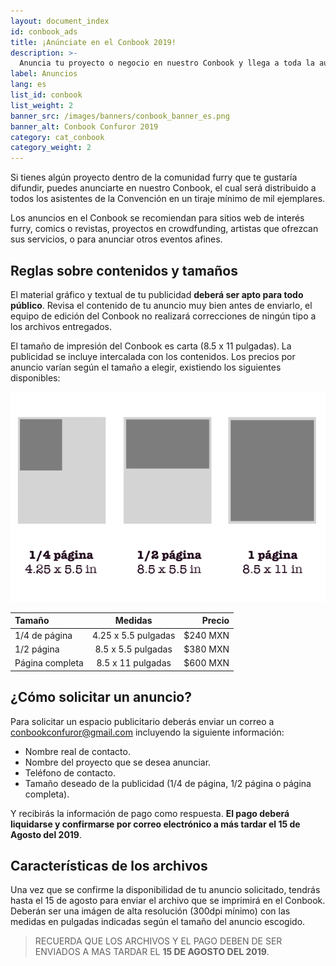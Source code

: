 ```yaml
---
layout: document_index
id: conbook_ads
title: ¡Anúnciate en el Conbook 2019!
description: >-
  Anuncia tu proyecto o negocio en nuestro Conbook y llega a toda la audiencia de Confuror. ¡En calidad de imprenta y a todo color!
label: Anuncios
lang: es
list_id: conbook
list_weight: 2
banner_src: /images/banners/conbook_banner_es.png
banner_alt: Conbook Confuror 2019
category: cat_conbook
category_weight: 2
---
```


Si tienes algún proyecto dentro de la comunidad furry que te gustaría difundir, puedes anunciarte en nuestro Conbook, el cual será distribuido a todos los asistentes de la Convención en un tiraje mínimo de mil ejemplares.

Los anuncios en el Conbook se recomiendan para sitios web de interés furry, comics o revistas, proyectos en crowdfunding, artistas que ofrezcan sus servicios, o para anunciar otros eventos afines.


## Reglas sobre contenidos y tamaños

El material gráfico y textual de tu publicidad **deberá ser apto para todo público**. Revisa el contenido de tu anuncio muy bien antes de enviarlo, el equipo de edición del Conbook no realizará correcciones de ningún tipo a los archivos entregados.

El tamaño de impresión del Conbook es carta (8.5 x 11 pulgadas). La publicidad se incluye intercalada con los contenidos. Los precios por anuncio varían según el tamaño a elegir, existiendo los siguientes disponibles:

<div class="container text-center"><img src="/images/pictures/ad_size_diagram_es.png" alt="Tamaños de anuncios disponibles" class="img-fluid"></div>

|Tamaño|Medidas|Precio|
|:--------|:-------:|--------:|
|1/4 de página|4.25 x 5.5 pulgadas|$240 MXN|
|1/2 página|8.5 x 5.5 pulgadas|$380 MXN|
|Página completa|8.5 x 11 pulgadas|$600 MXN|


## ¿Cómo solicitar un anuncio?

Para solicitar un espacio publicitario deberás enviar un correo a [conbookconfuror@gmail.com](mailto:conbookconfuror@gmail.com) incluyendo la siguiente información:

- Nombre real de contacto.
- Nombre del proyecto que se desea anunciar.
- Teléfono de contacto.
- Tamaño deseado de la publicidad (1/4 de página, 1/2 página o página completa).

Y recibirás la información de pago como respuesta. **El pago deberá liquidarse y confirmarse por correo electrónico a más tardar el 15 de Agosto del 2019**.


## Características de los archivos

Una vez que se confirme la disponibilidad de tu anuncio solicitado, tendrás hasta el 15 de agosto para enviar el archivo que se imprimirá en el Conbook. Deberán ser una imágen de alta resolución (300dpi mínimo) con las medidas en pulgadas indicadas según el tamaño del anuncio escogido. 

> RECUERDA QUE LOS ARCHIVOS Y EL PAGO DEBEN DE SER ENVIADOS A MAS TARDAR EL **15 DE AGOSTO DEL 2019**. 